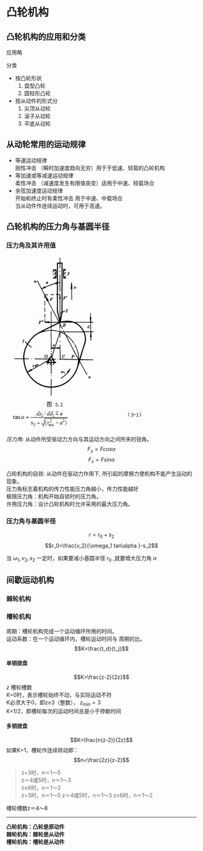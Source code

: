 # 凸轮机构

## 凸轮机构的应用和分类

应用略  

分类  

* 按凸轮形状  
    1. 盘型凸轮
    2. 圆柱形凸轮
* 按从动件的形式分  
    1. 尖顶从动轮
    2. 滚子从动轮
    3. 平底从动轮

## 从动轮常用的运动规律

* 等速运动规律  
  刚性冲击 （瞬时加速度趋向无穷）用于于低速、轻载的凸轮机构
* 等加速或等减速运动规律  
  柔性冲击 （减速度发生有限值突变）适用于中速、轻载场合
* 余弦加速度运动规律  
  开始和终止时有柔性冲击 用于中速、中载场合  
  当从动件作连续运动时，可用于高速。

## 凸轮机构的压力角与基圆半径

### 压力角及其许用值

![凸轮机构](picture/凸轮压力角.jpg)

*压力角*: 从动件所受驱动力方向与其运动方向之间所夹的锐角。
$$F_y = Fcos \alpha$$
$$F_x = Fsin \alpha$$

凸轮机构的自锁: 从动件在驱动力作用下, 所引起的摩擦力使机构不能产生运动的现象。  
压力角标志着机构的传力性能压力角越小，传力性能越好  
极限压力角：机构开始自锁时的压力角。  
许用压力角：设计凸轮机构时允许采用的最大压力角。

### 压力角与基圆半径

$$r=r_0 +s_2$$
$$r_0=\frac{v_2}{\omega_1 tan\alpha }-s_2$$

当 $\omega_1,v_2,s_2$ 一定时，如果要减小基圆半径 $r_0$ ,就要增大压力角 $\alpha$

## 间歇运动机构

### 棘轮机构

### 槽轮机构  

周期：槽轮机构完成一个运动循环所用的时间。  
运动系数：在一个运动循环内，槽轮运动时间与
周期的比。
$$K=\frac{t_d}{t_j}$$

#### 单销拨盘

$$K=\frac{z-2}{2z}$$
 $z$ 槽轮槽数  
K=0时，表示槽轮始终不动，与实际运动不符  
K必须大于0，即z≥3（整数）， $z_{min}=3$  
K<1/2，即槽轮每次的运动时间总是小于停歇时间

#### 多销拨盘

$$K=\frac{n(z-2)}{2z}$$
如果K=1，槽轮作连续转动即：
$$n<\frac{2z}{z-2}$$
>z=3时，n＝1～5  
z＝4或5时，n＝1～3  
z≥6时，n＝1～2  
z=3时，n＝1～5
z＝4或5时，n＝1～3
z≥6时，n＝1～2

槽轮槽数z＝4～8

****
**凸轮机构：凸轮是原动件**  
**棘轮机构：棘轮是从动件**  
 **槽轮机构：槽轮是从动件**  
